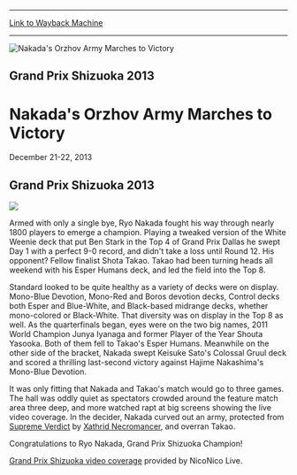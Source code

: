 
---
[Link to Wayback Machine](https://web.archive.org/web/20160303194404/http://magic.wizards.com/en/events/coverage/gpshi13)

[_metadata_:description]:- "Grand Prix Shizuoka 2013"
[_metadata_:generator]:- "Drupal 7 (http://drupal.org)"
[_metadata_:node]:- "485411"
[_metadata_:source]:- "div-block-system-main"
[_metadata_:title]:- "Nakada's Orzhov Army Marches to Victory"
[_metadata_:wayback_capture_timestamp]:- "2016-03-03 19:44:04"
[_metadata_:wayback_raw_url]:- "https://web.archive.org/web/20160303194404id_/http://magic.wizards.com/en/events/coverage/gpshi13"
[_metadata_:wayback_url]:- "http://magic.wizards.com/en/events/coverage/gpshi13"
---







![Nakada's Orzhov Army Marches to Victory](https://media.magic.wizards.com/images/banner/large_1_4.jpg)





Grand Prix Shizuoka 2013
------------------------


Nakada's Orzhov Army Marches to Victory
=======================================




December 21-22, 2013












Grand Prix Shizuoka 2013
------------------------


![](https://media.magic.wizards.com/image_legacy_migration/mtg/images/daily/events/gpshi13/Champion.jpg)


Armed with only a single bye, Ryo Nakada fought his way through nearly 1800 players to emerge a champion. Playing a tweaked version of the White Weenie deck that put Ben Stark in the Top 4 of Grand Prix Dallas he swept Day 1 with a perfect 9-0 record, and didn't take a loss until Round 12. His opponent? Fellow finalist Shota Takao. Takao had been turning heads all weekend with his Esper Humans deck, and led the field into the Top 8.


Standard looked to be quite healthy as a variety of decks were on display. Mono-Blue Devotion, Mono-Red and Boros devotion decks, Control decks both Esper and Blue-White, and Black-based midrange decks, whether mono-colored or Black-White. That diversity was on display in the Top 8 as well. As the quarterfinals began, eyes were on the two big names, 2011 World Champion Junya Iyanaga and former Player of the Year Shouta Yasooka. Both of them fell to Takao's Esper Humans. Meanwhile on the other side of the bracket, Nakada swept Keisuke Sato's Colossal Gruul deck and scored a thrilling last-second victory against Hajime Nakashima's Mono-Blue Devotion.


It was only fitting that Nakada and Takao's match would go to three games. The hall was oddly quiet as spectators crowded around the feature match area three deep, and more watched rapt at big screens showing the live video coverage. In the decider, Nakada curved out an army, protected from [Supreme Verdict](http://gatherer.wizards.com/Pages/Card/Details.aspx?name=Supreme+Verdict) by [Xathrid Necromancer](http://gatherer.wizards.com/Pages/Card/Details.aspx?name=Xathrid+Necromancer), and overran Takao.


Congratulations to Ryo Nakada, Grand Prix Shizuoka Champion!


[Grand Prix Shizuoka video coverage](http://live.nicovideo.jp/watch/lv163148849) provided by NicoNico Live.


  

 

